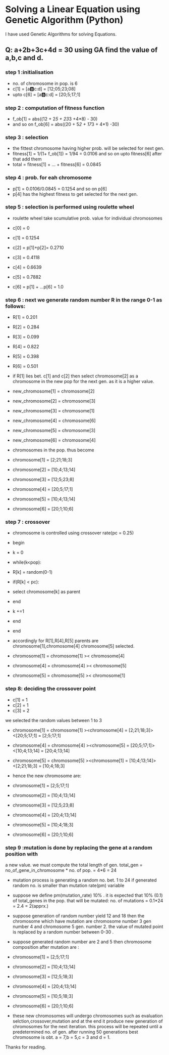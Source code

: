 # Solving a Linear Equation using Genetic Algorithm (Python)
I have used Genetic Algorithms for solving Equations.
## Q: a+2b+3c+4d = 30 using GA find the value of a,b,c and d.

### step 1 :initialisation

* no. of chromosome in pop. is 6
* c[1] = [a:b:c:d] = [12;05;23;08]
* upto c[6] = [a:b:c:d] = [20;5;17;1]

### step 2 : computation of fitness function

* f_ob[1] = abs((12 + 2*5 + 23*3 +4*8) - 30)
* and so on f_ob[6] = abs((20 + 5*2 + 17*3 + 4*1) -30)

### step 3 : selection

* the fittest chromosome having higher prob. will be selected for next gen.
* fitness[1] = 1/(1+ f_ob[1])
           = 1/94 = 0.0106
and so on upto fitness[6]
after that add them
* total  = fitness[1] + ... + fitness[6] = 0.0845

### step 4 : prob. for eah chromosome

* p[1] = 0.0106/0.0845  = 0.1254
and so on p[6]
* p[4] has the highest fitness to get selected for the next gen.

### step 5 : selection is performed using roulette wheel

* roulette wheel take scumulative prob. value for individual chromosomes

* c[0] = 0
* c[1]  = 0.1254
* c[2] = p[1]+p[2]= 0.2710
* c[3] = 0.4118
* c[4] = 0.6639
* c[5] = 0.7882
* c[6] = p[1] + ...p[6] = 1.0

### step 6 : next we generate random number R in the range 0-1 as follows:

* R[1] = 0.201
* R[2] = 0.284
* R[3] = 0.099
* R[4] = 0.822
* R[5] = 0.398
* R[6] = 0.501

* if R[1] lies bet. c[1] and c[2]  then select chromosome[2] as a chromosome in
 the new pop for the next gen. as it is a higher value.

* new_chromosome[1] = chromosome[2]
* new_chromosome[2] = chromosome[3]
* new_chromosome[3] = chromosome[1]
* new_chromosome[4] = chromosome[6]
* new_chromosome[5] = chromosome[3]
* new_chromosome[6] = chromosome[4]

* chromosomes in the pop. thus become
* chromosome[1] = [2;21;18;3]
* chromosome[2] = [10;4;13;14]
* chromosome[3] = [12;5;23;8]
* chromosome[4] = [20;5;17;1]
* chromosome[5] = [10;4;13;14]
* chromosome[6] = [20;1;10;6]

### step 7 : crossover 

* chromosome is controlled using crossover rate(pc = 0.25)

* begin
* k = 0
* while(k<pop):
 * R[k] = random(0-1)
 * if(R[k] < pc):
  * select chromosome[k] as parent
  * end
 * k +=1
* end
* end

* accordingly for R[1],R[4],R[5] parents  are chromosome[1],chromosome[4]
chromosome[5] selected.

* chromosome[1] = chromosome[1] >< chromosome[4]
* chromosome[4] = chromosome[4] >< chromosome[5]

* chromosome[5] = chromosome[5] >< chromosome[1]

### step 8:  deciding the crossover point
* c[1] = 1
* c[2] = 1
* c[3] = 2 

we selected the random values between 1 to 3

* chromosome[1] = chromosome[1] ><chromosome[4]
                 = [2;21;18;3]><[20;5;17;1]
                  = [2;5;17;1]
* chromosome[4] = chromosome[4] ><chromosome[5]
                 = [20;5;17;1]><[10;4;13;14]
                  = [20;4;13;14]
* chromosome[5] = chromosome[5] ><chromosome[1]
                 = [10;4;13;14]><[2;21;18;3]
                  = [10;4;18;3]
                  
* hence the new chromosome are:

* chromosome[1] = [2;5;17;1]
* chromosome[2] = [10;4;13;14]
* chromosome[3] = [12;5;23;8]
* chromosome[4] = [20;4;13;14]
* chromosome[5] = [10;4;18;3]
* chromosome[6] = [20;1;10;6]

### step 9 :mutation is done by replacing the gene at a random position with
 a new value. we must compute the total length of gen.
  total_gen = no_of_gene_in_chromosome * no. of pop.
   = 4*6 = 24

* mutation process is generating a random no. bet. 1 to 24
if generated random no. is smaller than mutation rate(pm) variable 

* suppose we define pm(mutation_rate) 10% . it is expected that 10% (0.1) of 
 total_genes in the pop. that will be mutated:
no. of mutations = 0.1*24 = 2.4 = 2(apprx.)

* suppose generation of random number yield 12 and 18 then the chromosome 
which have mutation are chromosome number 3 gen number 4 and chromosome 5 
gen. number 2. the value of mutated point is replaced by a random number 
between 0-30 .

* suppose generated random number are 2 and 5 then chromosome composition
after mutation are :

* chromosome[1] = [2;5;17;1]
* chromosome[2] = [10;4;13;14]
* chromosome[3] = [12;5;18;3]
* chromosome[4] = [20;4;13;14]
* chromosome[5] = [10;5;18;3]
* chromosome[6] = [20;1;10;6]

* these new chromosomes will undergo
chromosomes such as evaluation selction,crossover,mutation and at the end it produce
new generation of chromosomes for the next iteration. this process will
be repeated until a predetermined no. of gen. 
after running 50 generations best chromosome is obt.
a = 7,b = 5,c = 3 and d = 1.

Thanks for reading.
